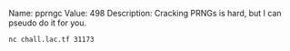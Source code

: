Name: pprngc
Value: 498
Description: Cracking PRNGs is hard, but I can pseudo do it for you.

`nc chall.lac.tf 31173`
